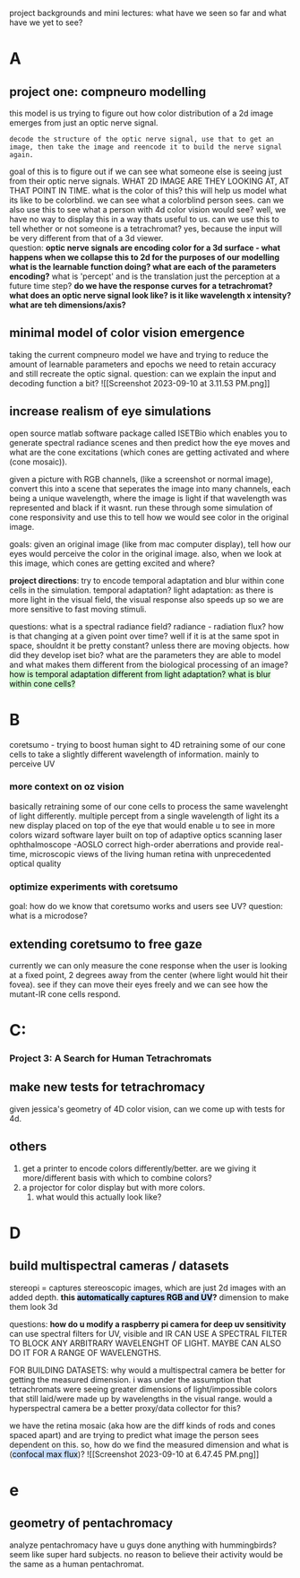 
project backgrounds and mini lectures: what have we seen so far and what have we yet to see?

# A 
## project one: compneuro modelling 
this model is us trying to figure out how color distribution of a 2d image emerges from just an optic nerve signal. 

	decode the structure of the optic nerve signal, use that to get an image, then take the image and reencode it to build the nerve signal again.

  goal of this is to figure out if we can see what someone else is seeing just from their optic nerve signals. WHAT 2D IMAGE ARE THEY LOOKING AT, AT THAT POINT IN TIME. what is the color of this? 
	  this will help us model what its like to be colorblind. we can see what a colorblind person sees. 
	  can we also use this to see what a person with 4d color vision would see?
		  well, we have no way to display this in a way thats useful to us. 
		  can we use this to tell whether or not someone is a tetrachromat? yes, because the input will be very different from that of a 3d viewer.  
question: 
**optic nerve signals are encoding color for a 3d surface - what happens when we collapse this to 2d for the purposes of our modelling**
**what is the learnable function doing? what are each of the parameters encoding?**
what is 'percept' and is the translation just the perception at a future time step?
**do we have the response curves for a tetrachromat?**
**what does an optic nerve signal look like? is it like wavelength x intensity? what are teh dimensions/axis?**

## minimal model of color vision emergence
taking the current compneuro model we have and trying to reduce the amount of learnable parameters and epochs we need to retain accuracy and still recreate the optic signal. 
question: can we explain the input and decoding function a bit?
![[Screenshot 2023-09-10 at 3.11.53 PM.png]]
## increase realism of eye simulations
open source matlab software package called ISETBio which enables you to generate spectral radiance scenes and then predict how the eye moves and what are the cone excitations (which cones are getting activated and where (cone mosaic)).

given a picture with RGB channels, (like a screenshot or normal image), convert this into a scene that seperates the image into many channels, each being a unique wavelength, where the image is light if that wavelength was represented and black if it wasnt. 
run these through some simulation of cone responsivity and use this to tell how we would see color in the original image. 

goals: 
given an original image (like from mac computer display), tell how our eyes would perceive the color in the original image. also, when we look at this image, which cones are getting excited and where?

**project directions**: try to encode temporal adaptation and blur within cone cells in the simulation. 
temporal adaptation? 
light adaptation: as there is more light in the visual field, the visual response also speeds up so we are more sensitive to fast moving stimuli. 



questions:
what is a spectral radiance field?
	radiance - radiation flux? how is that changing at a given point over time? well if it is at the same spot in space, shouldnt it be pretty constant? unless there are moving objects. 
how did they develop iset bio?
what are the parameters they are able to model and what makes them different from the biological processing of an image?
<mark style="background: #BBFABBA6;">how is temporal adaptation different from light adaptation? </mark>
<mark style="background: #BBFABBA6;">what is blur within cone cells?</mark>



# B
coretsumo - trying to boost human sight to 4D
retraining some of our cone cells to take a slightly different wavelength of information. mainly to perceive UV

### more context on oz vision
basically retraining some of our cone cells to process the same wavelenght of light differently. multiple percept from a single wavelength of light
its a new display placed on top of the eye that would enable u to see in more colors
wizard software layer built on top of adaptive optics scanning laser ophthalmoscope -AOSLO  correct high-order aberrations and provide real-time, microscopic views of the living human retina with unprecedented optical quality
### optimize experiments with coretsumo 
goal: how do we know that coretsumo works and users see UV?
question: what is a microdose?

## extending coretsumo to free gaze
currently we can only measure the cone response when the user is looking at a fixed point, 2 degrees away from the center (where light would hit their fovea). see if they can move their eyes freely and we can see how the mutant-IR cone cells respond. 

# C:
### Project 3: A Search for Human Tetrachromats

## make new tests for tetrachromacy
given jessica's geometry of 4D color vision, can we come up with tests for 4d. 
## others
1. get a printer to encode colors differently/better. are we giving it more/different basis with which to combine colors?
2. a projector for color display but with more colors. 
	1. what would this actually look like? 



# D
## build multispectral cameras / datasets
stereopi = captures stereoscopic images, which are just 2d images with an added depth. **this <mark style="background: #ADCCFFA6;">automatically captures RGB and UV</mark>?** dimension to make them look 3d

questions: **how do u modify a raspberry pi camera for deep uv sensitivity**
can use spectral filters for UV, visible and IR
CAN USE A SPECTRAL FILTER TO BLOCK ANY ARBITRARY WAVELENGHT OF LIGHT. MAYBE CAN ALSO DO IT FOR A RANGE OF WAVELENGTHS. 

FOR BUILDING DATASETS: why would a multispectral camera be better for getting the measured dimension. i was under the assumption that tetrachromats were seeing greater dimensions of light/impossible colors that still laid/were made up by wavelengths in the visual range. would a hyperspectral camera be a better proxy/data collector for this?

we have the retina mosaic (aka how are the diff kinds of rods and cones spaced apart) and are trying to predict what image the person sees dependent on this. so, how do we find the measured dimension and what is (<mark style="background: #ADCCFFA6;">confocal max flux</mark>)?
![[Screenshot 2023-09-10 at 6.47.45 PM.png]]

# e
## geometry of pentachromacy
analyze pentachromacy
	have u guys done anything with hummingbirds? seem like super hard subjects. no reason to believe their activity would be the same as a human pentachromat. 


